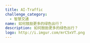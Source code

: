 ```yaml
---
title: AI-Traffic
challenge_category: 
  - 智慧交通
name: 如何鼓励更多的绿色出行？
description: 如何鼓励更多的绿色出行？
logo: http://i.imgur.com/mrC5xVT.png
---
```

